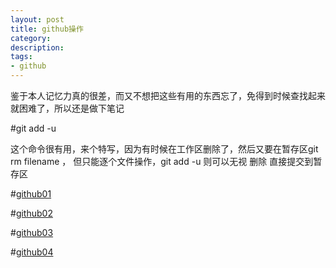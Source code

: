 ```yaml
---
layout: post
title: github操作
category: 
description: 
tags:
- github
---
```


<style>
img{
  max-widht:600px;
  max-height:600px;
}
</style>
  
鉴于本人记忆力真的很差，而又不想把这些有用的东西忘了，免得到时候查找起来就困难了，所以还是做下笔记

#git add -u  

<p>这个命令很有用，来个特写，因为有时候在工作区删除了，然后又要在暂存区git rm filename ， 但只能逐个文件操作，git add -u 则可以无视 删除 直接提交到暂存区</p>

#[github01](http://FruitPlus.github.io/images/github/github01.png)

#[github02](http://FruitPlus.github.io/images/github/github02.png)

#[github03](http://FruitPlus.github.io/images/github/github03.png)

#[github04](http://FruitPlus.github.io/images/github/github04.png)



